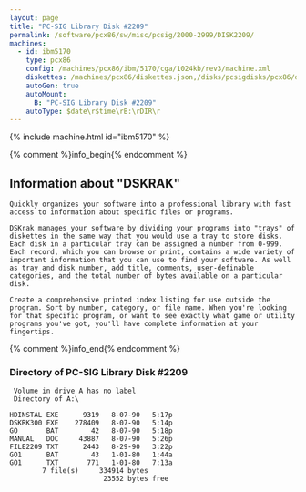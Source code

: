 ```yaml
---
layout: page
title: "PC-SIG Library Disk #2209"
permalink: /software/pcx86/sw/misc/pcsig/2000-2999/DISK2209/
machines:
  - id: ibm5170
    type: pcx86
    config: /machines/pcx86/ibm/5170/cga/1024kb/rev3/machine.xml
    diskettes: /machines/pcx86/diskettes.json,/disks/pcsigdisks/pcx86/diskettes.json
    autoGen: true
    autoMount:
      B: "PC-SIG Library Disk #2209"
    autoType: $date\r$time\rB:\rDIR\r
---
```


{% include machine.html id="ibm5170" %}

{% comment %}info_begin{% endcomment %}

## Information about "DSKRAK"

    Quickly organizes your software into a professional library with fast
    access to information about specific files or programs.
    
    DSKrak manages your software by dividing your programs into "trays" of
    diskettes in the same way that you would use a tray to store disks.
    Each disk in a particular tray can be assigned a number from 0-999.
    Each record, which you can browse or print, contains a wide variety of
    important information that you can use to find your software. As well
    as tray and disk number, add title, comments, user-definable
    categories, and the total number of bytes available on a particular
    disk.
    
    Create a comprehensive printed index listing for use outside the
    program. Sort by number, category, or file name. When you're looking
    for that specific program, or want to see exactly what game or utility
    programs you've got, you'll have complete information at your
    fingertips.
{% comment %}info_end{% endcomment %}


### Directory of PC-SIG Library Disk #2209

     Volume in drive A has no label
     Directory of A:\

    HDINSTAL EXE      9319   8-07-90   5:17p
    DSKRK300 EXE    278409   8-07-90   5:14p
    GO       BAT        42   8-07-90   5:18p
    MANUAL   DOC     43887   8-07-90   5:26p
    FILE2209 TXT      2443   8-29-90   3:22p
    GO1      BAT        43   1-01-80   1:44a
    GO1      TXT       771   1-01-80   7:13a
            7 file(s)     334914 bytes
                           23552 bytes free
